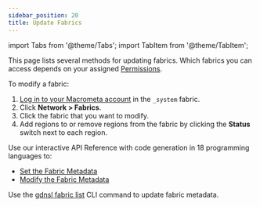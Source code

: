 ```yaml
---
sidebar_position: 20
title: Update Fabrics
---
```


import Tabs from '@theme/Tabs';
import TabItem from '@theme/TabItem';

This page lists several methods for updating fabrics. Which fabrics you can access depends on your assigned [Permissions](../account-management/permissions/index.md).

<Tabs groupId="operating-systems">
<TabItem value="console" label="Web Console">

To modify a fabric:

1. [Log in to your Macrometa account](https://auth.paas.macrometa.io/) in the `_system` fabric.
2. Click **Network > Fabrics**.
3. Click the fabric that you want to modify.
4. Add regions to or remove regions from the fabric by clicking the **Status** switch next to each region.

</TabItem>
<TabItem value="api" label="REST API">

Use our interactive API Reference with code generation in 18 programming languages to:

- [Set the Fabric Metadata](https://www.macrometa.com/docs/api#/operations/SetMetadataInformationOfTheGeo-fabric)
- [Modify the Fabric Metadata](https://www.macrometa.com/docs/api#/operations/UpdateMetadataInformationOfTheGeo-fabric)

</TabItem>
<TabItem value="cli" label="CLI">

Use the [gdnsl fabric list](../developer-hub/cli/fabrics-cli#gdnsl-fabric-update) CLI command to update fabric metadata.

</TabItem>
</Tabs>
